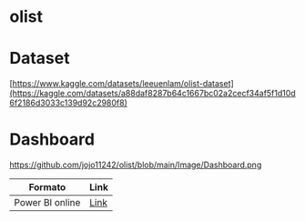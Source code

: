 # olist

# Dataset
[https://www.kaggle.com/datasets/leeuenlam/olist-dataset](https://kaggle.com/datasets/a88daf8287b64c1667bc02a2cecf34af5f1d10d6f2186d3033c139d92c2980f8)

# Dashboard
https://github.com/jojo11242/olist/blob/main/Image/Dashboard.png


| Formato | Link |
|--|--|
|Power BI online|[Link](https://app.powerbi.com/groups/5350b0a1-13ae-44bb-ba2c-6e7091a0f4e1/reports/725f235e-cfb0-4e7c-a10c-da4fca7ebf70/ReportSection67e92ba2e5e8c80e10be)|
